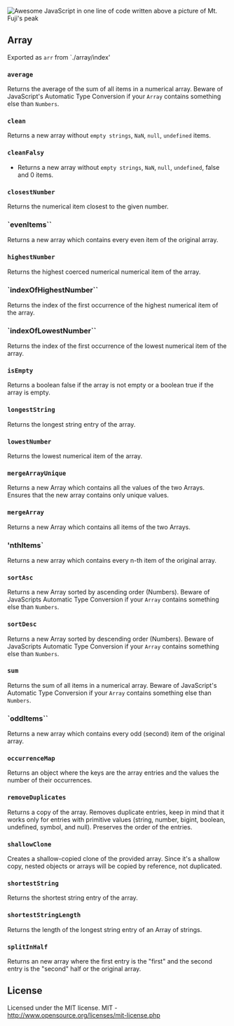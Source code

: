 ![Awesome JavaScript in one line of code written above a picture of Mt. Fuji's peak](ajsioloc.png)
  
## Array

Exported as `arr` from `./array/index'

### `average`

Returns the average of the sum of all items in a numerical array.
Beware of JavaScript's Automatic Type Conversion if your `Array` contains something else than `Numbers`.

### `clean`

Returns a new array without `empty strings`, `NaN`, `null`, `undefined` items.

### `cleanFalsy`

* Returns a new array without `empty strings`, `NaN`, `null`, `undefined`, false and 0 items.

### `closestNumber`

Returns the numerical item closest to the given number.

### `evenItems``

Returns a new array which contains every even item of the original array.

### `highestNumber`

Returns the highest coerced numerical numerical item of the array.

### `indexOfHighestNumber``

Returns the index of the first occurrence of the highest numerical item of the array.

### `indexOfLowestNumber``

Returns the index of the first occurrence of the lowest numerical item of the array.

### `isEmpty`

Returns a boolean false if the array is not empty or a boolean true if the array is empty.

### `longestString`

Returns the longest string entry of the array.

### `lowestNumber`

Returns the lowest numerical item of the array.

### `mergeArrayUnique`

Returns a new Array which contains all the values of the two Arrays. Ensures that the new array contains only unique values.

### `mergeArray`

Returns a new Array which contains all items of the two Arrays.

### 'nthItems`

Returns a new array which contains every n-th item of the original array.

### `sortAsc`
Returns a new Array sorted by ascending order (Numbers). 
Beware of JavaScripts Automatic Type Conversion if your `Array` contains something else than `Numbers`.
### `sortDesc`
Returns a new Array sorted by descending order (Numbers). 
Beware of JavaScripts Automatic Type Conversion if your `Array` contains something else than `Numbers`.
### `sum`

Returns the sum of all items in a numerical array.
Beware of JavaScript's Automatic Type Conversion if your `Array` contains something else than `Numbers`.

### `oddItems``

Returns a new array which contains every odd (second) item of the original array.

### `occurrenceMap`

Returns an object where the keys are the array entries and the values the number of their occurrences.

### `removeDuplicates`

Returns a copy of the array.
Removes duplicate entries, keep in mind that it works only for entries with primitive values (string, number, bigint, boolean, undefined, symbol, and null). Preserves the order of the entries.

### `shallowClone`

Creates a shallow-copied clone of the provided array. Since it's a shallow copy, nested objects or arrays will be copied by reference, not duplicated.

### `shortestString`

Returns the shortest string entry of the array.

### `shortestStringLength`

Returns the length of the longest string entry of an Array of strings.

### `splitInHalf`

Returns an new array where the first entry is the "first" and the second entry is the "second" half or the original array.

## License

Licensed under the MIT license.
MIT - <http://www.opensource.org/licenses/mit-license.php>
